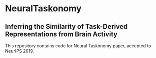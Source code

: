 # NeuralTaskonomy
## Inferring the Similarity of Task-Derived Representations from Brain Activity
This repository contains code for Neural Taskonomy paper, accepted to NeurIPS 2019.
